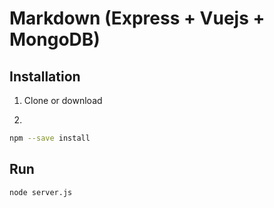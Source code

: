 # Markdown (Express + Vuejs + MongoDB)

## Installation

1. Clone or download

2. 
```bash
npm --save install
```

## Run

```bash
node server.js
```